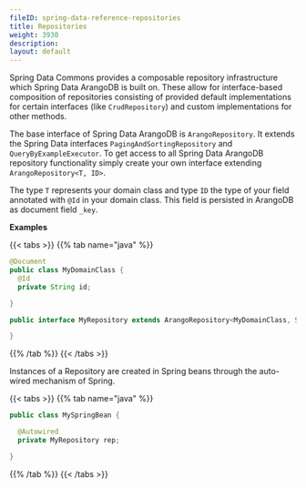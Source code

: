 ```yaml
---
fileID: spring-data-reference-repositories
title: Repositories
weight: 3930
description: 
layout: default
---
```

Spring Data Commons provides a composable repository infrastructure which Spring Data ArangoDB is built on. These allow for interface-based composition of repositories consisting of provided default implementations for certain interfaces (like `CrudRepository`) and custom implementations for other methods.

The base interface of Spring Data ArangoDB is `ArangoRepository`. It extends the Spring Data interfaces `PagingAndSortingRepository` and `QueryByExampleExecutor`. To get access to all Spring Data ArangoDB repository functionality simply create your own interface extending `ArangoRepository<T, ID>`.

The type `T` represents your domain class and type `ID` the type of your field annotated with `@Id` in your domain class. This field is persisted in ArangoDB as document field `_key`.

**Examples**

{{< tabs >}}
{{% tab name="java" %}}
```java
@Document
public class MyDomainClass {
  @Id
  private String id;

}

public interface MyRepository extends ArangoRepository<MyDomainClass, String> {

}
```
{{% /tab %}}
{{< /tabs >}}

Instances of a Repository are created in Spring beans through the auto-wired mechanism of Spring.

{{< tabs >}}
{{% tab name="java" %}}
```java
public class MySpringBean {

  @Autowired
  private MyRepository rep;

}
```
{{% /tab %}}
{{< /tabs >}}
